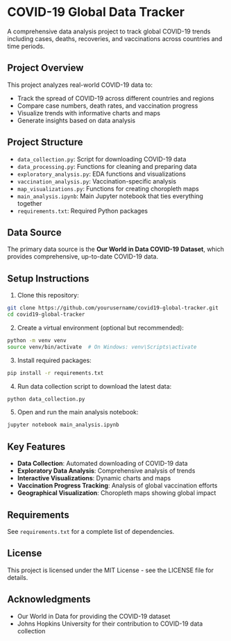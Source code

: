 # COVID-19 Global Data Tracker

A comprehensive data analysis project to track global COVID-19 trends including cases, deaths, recoveries, and vaccinations across countries and time periods.

## Project Overview

This project analyzes real-world COVID-19 data to:
- Track the spread of COVID-19 across different countries and regions
- Compare case numbers, death rates, and vaccination progress
- Visualize trends with informative charts and maps
- Generate insights based on data analysis

## Project Structure

- `data_collection.py`: Script for downloading COVID-19 data
- `data_processing.py`: Functions for cleaning and preparing data
- `exploratory_analysis.py`: EDA functions and visualizations
- `vaccination_analysis.py`: Vaccination-specific analysis
- `map_visualizations.py`: Functions for creating choropleth maps
- `main_analysis.ipynb`: Main Jupyter notebook that ties everything together
- `requirements.txt`: Required Python packages

## Data Source

The primary data source is the **Our World in Data COVID-19 Dataset**, which provides comprehensive, up-to-date COVID-19 data.

## Setup Instructions

1. Clone this repository:
```bash
git clone https://github.com/yourusername/covid19-global-tracker.git
cd covid19-global-tracker
```

2. Create a virtual environment (optional but recommended):
```bash
python -m venv venv
source venv/bin/activate  # On Windows: venv\Scripts\activate
```

3. Install required packages:
```bash
pip install -r requirements.txt
```

4. Run data collection script to download the latest data:
```bash
python data_collection.py
```

5. Open and run the main analysis notebook:
```bash
jupyter notebook main_analysis.ipynb
```

## Key Features

- **Data Collection**: Automated downloading of COVID-19 data
- **Exploratory Data Analysis**: Comprehensive analysis of trends
- **Interactive Visualizations**: Dynamic charts and maps
- **Vaccination Progress Tracking**: Analysis of global vaccination efforts
- **Geographical Visualization**: Choropleth maps showing global impact

## Requirements

See `requirements.txt` for a complete list of dependencies.

## License

This project is licensed under the MIT License - see the LICENSE file for details.

## Acknowledgments

- Our World in Data for providing the COVID-19 dataset
- Johns Hopkins University for their contribution to COVID-19 data collection
